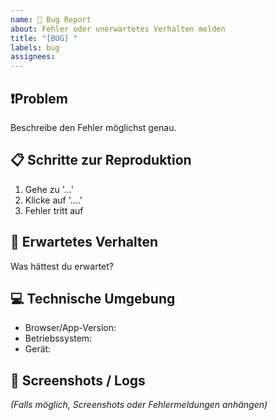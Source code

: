 ```yaml
---
name: 🐞 Bug Report
about: Fehler oder unerwartetes Verhalten melden
title: "[BUG] "
labels: bug
assignees: 
---
```


## ❗️Problem  
Beschreibe den Fehler möglichst genau.

## 📋 Schritte zur Reproduktion  
1. Gehe zu '...'
2. Klicke auf '....'
3. Fehler tritt auf

## 🤖 Erwartetes Verhalten  
Was hättest du erwartet?

## 💻 Technische Umgebung  
- Browser/App-Version:
- Betriebssystem:
- Gerät:

## 📎 Screenshots / Logs  
*(Falls möglich, Screenshots oder Fehlermeldungen anhängen)*
